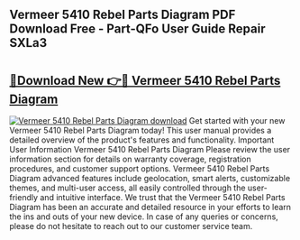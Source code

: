 ## Vermeer 5410 Rebel Parts Diagram PDF Download Free - Part-QFo User Guide Repair SXLa3

# <h2><a href="http://dfkjbn4.blite.top/?on=Vermeer+5410+Rebel+Parts+Diagram">🔗Download New 👉🔴 Vermeer 5410 Rebel Parts Diagram</a></h2>

[![Vermeer 5410 Rebel Parts Diagram download](https://i.imgur.com/lujVjoI.png)](http://dfkjbn4.blite.top/?on=Vermeer+5410+Rebel+Parts+Diagram)
Get started with your new Vermeer 5410 Rebel Parts Diagram today! This user manual provides a detailed overview of the product's features and functionality. Important User Information Vermeer 5410 Rebel Parts Diagram Please review the user information section for details on warranty coverage, registration procedures, and customer support options. Vermeer 5410 Rebel Parts Diagram advanced features include geolocation, smart alerts, customizable themes, and multi-user access, all easily controlled through the user-friendly and intuitive interface. We trust that the Vermeer 5410 Rebel Parts Diagram has been an accurate and detailed resource in your efforts to learn the ins and outs of your new device. In case of any queries or concerns, please do not hesitate to reach out to our customer service team.
